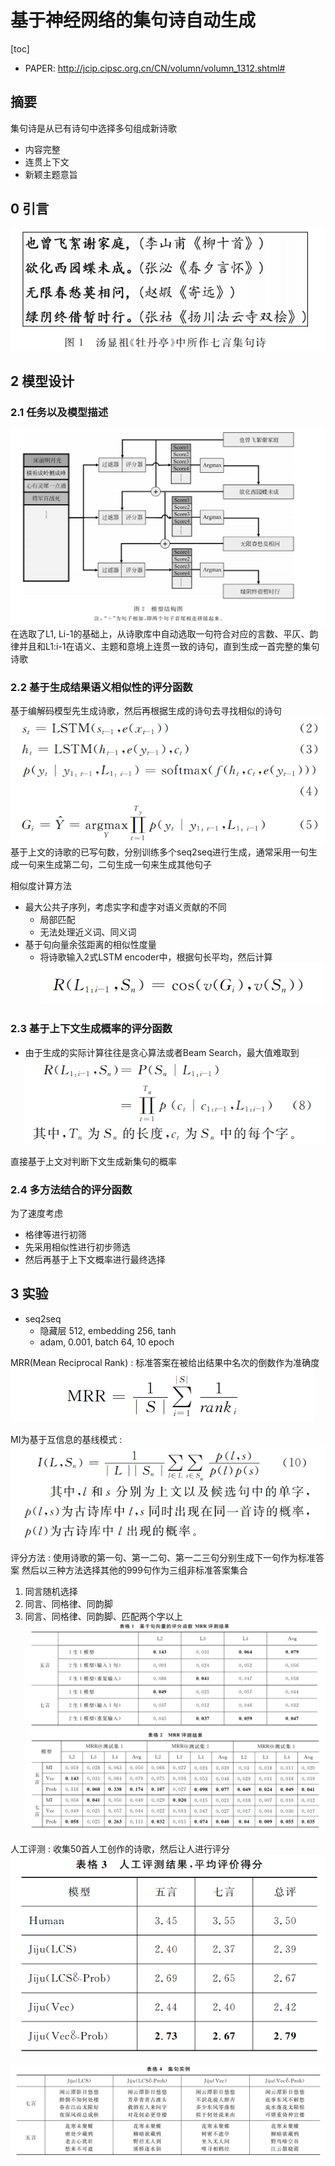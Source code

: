 # 基于神经网络的集句诗自动生成
[toc]

- PAPER:  http://jcip.cipsc.org.cn/CN/volumn/volumn_1312.shtml#

## 摘要
集句诗是从已有诗句中选择多句组成新诗歌
- 内容完整
- 连贯上下文
- 新颖主题意旨

## 0 引言
![](../../images/d0001/572002441707201.png)

## 2 模型设计
### 2.1 任务以及模型描述
![](../../images/d0001/142002481707201.png)
在选取了L1, Li-1的基础上，从诗歌库中自动选取一句符合对应的言数、平仄、韵律并且和L1:i-1在语义、主题和意境上连贯一致的诗句，直到生成一首完整的集句诗歌

### 2.2 基于生成结果语义相似性的评分函数
基于编解码模型先生成诗歌，然后再根据生成的诗句去寻找相似的诗句
![](../../images/d0001/372002541707201.png)
基于上文的诗歌的已写句数，分别训练多个seq2seq进行生成，通常采用一句生成一句来生成第二句，二句生成一句来生成其他句子

相似度计算方法
- 最大公共子序列，考虑实字和虚字对语义贡献的不同
    - 局部匹配
    - 无法处理近义词、同义词
- 基于句向量余弦距离的相似性度量
    - 将诗歌输入2式LSTM encoder中，根据句长平均，然后计算
    ![](../../images/d0001/262002031807201.png)

### 2.3 基于上下文生成概率的评分函数
- 由于生成的实际计算往往是贪心算法或者Beam Search，最大值难取到
![](../../images/d0001/382002041807201.png)

直接基于上文对判断下文生成新集句的概率

### 2.4 多方法结合的评分函数
为了速度考虑
- 格律等进行初筛
- 先采用相似性进行初步筛选
- 然后再基于上下文概率进行最终选择

## 3 实验
- seq2seq
    - 隐藏层 512, embedding 256, tanh
    - adam, 0.001, batch 64, 10 epoch

MRR(Mean Reciprocal Rank)
: 标准答案在被给出结果中名次的倒数作为准确度
![](../../images/d0001/582002121807201.png)

MI为基于互信息的基线模式
: ![](../../images/d0001/472002291807201.png)

评分方法
: 使用诗歌的第一句、第一二句、第一二三句分别生成下一句作为标准答案
然后以三种方法选择其他的999句作为三组非标准答案集合
  1. 同言随机选择
  2.  同言、同格律、同韵脚
  3. 同言、同格律、同韵脚、匹配两个字以上
![](../../images/d0001/532002261807201.png)
![](../../images/d0001/452002271807201.png)

人工评测
: 收集50首人工创作的诗歌，然后让人进行评分
  ![](../../images/d0001/172002201807201.png)

![](../../images/d0001/182002181807201.png)



